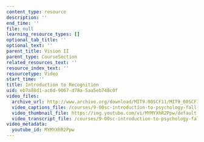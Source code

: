 ```yaml
---
content_type: resource
description: ''
end_time: ''
file: null
learning_resource_types: []
optional_tab_title: ''
optional_text: ''
parent_title: Vision II
parent_type: CourseSection
related_resources_text: ''
resource_index_text: ''
resourcetype: Video
start_time: ''
title: Introduction to Recognition
uid: eb7a88d1-ac6d-9067-d78a-5aa5eb748c0f
video_files:
  archive_url: http://www.archive.org/download/MIT9.00SCF11/MIT9_00SCF11_lec06_300k.mp4
  video_captions_file: /courses/9-00sc-introduction-to-psychology-fall-2011/799e5aca91555729a141d6571d8197cf_MYMYXhR2Ppw.vtt
  video_thumbnail_file: https://img.youtube.com/vi/MYMYXhR2Ppw/default.jpg
  video_transcript_file: /courses/9-00sc-introduction-to-psychology-fall-2011/8799113d04044413915f8e6806e911f7_MYMYXhR2Ppw.pdf
video_metadata:
  youtube_id: MYMYXhR2Ppw
---
```


